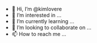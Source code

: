 - 👋 Hi, I’m @kimlovere
- 👀 I’m interested in ...
- 🌱 I’m currently learning ...
- 💞️ I’m looking to collaborate on ...
- 📫 How to reach me ...

<!---
kimlovere/kimlovere is a ✨ special ✨ repository because its `README.md` (this file) appears on your GitHub profile.
You can click the Preview link to take a look at your changes.
--->

